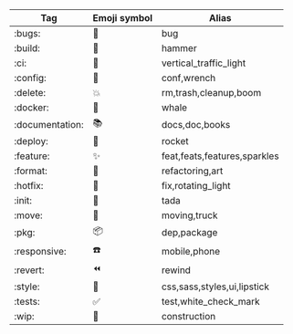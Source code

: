 | Tag             | Emoji symbol | Alias                        |
| --------------- | ------------ | ---------------------------- |
| :bugs:          | 🐛           | bug                          |
| :build:         | 🔨           | hammer                       |
| :ci:            | 🚦           | vertical_traffic_light       |
| :config:        | 🔧           | conf,wrench                  |
| :delete:        | 💥           | rm,trash,cleanup,boom        |
| :docker:        | 🐳           | whale                        |
| :documentation: | 📚           | docs,doc,books               |
| :deploy:        | 🚀           | rocket                       |
| :feature:       | ✨            | feat,feats,features,sparkles |
| :format:        | 🎨           | refactoring,art              |
| :hotfix:        | 🚨           | fix,rotating_light           |
| :init:          | 🎉           | tada                         |
| :move:          | 🚚           | moving,truck                 |
| :pkg:           | 📦           | dep,package                  |
| :responsive:    | ☎️           | mobile,phone                 |
| :revert:        | ⏪            | rewind                       |
| :style:         | 💄           | css,sass,styles,ui,lipstick  |
| :tests:         | ✅            | test,white_check_mark        |
| :wip:           | 🚧           | construction                 |
